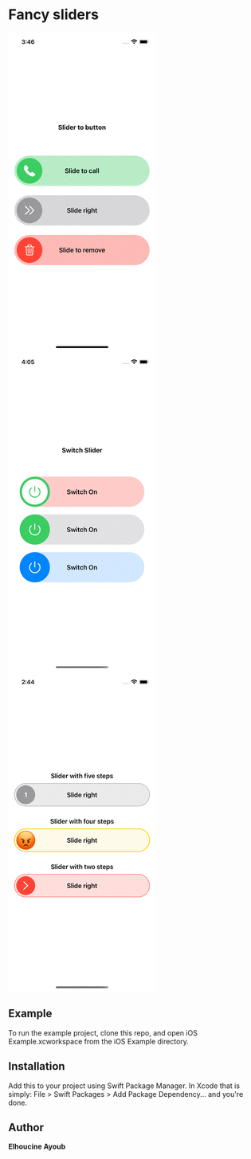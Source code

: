 # Fancy sliders

![](SliderToButtonEx.gif) ![](SwitchSliderEx.gif) ![](StepsSliderEx.gif)


## Example

To run the example project, clone this repo, and open iOS Example.xcworkspace from the iOS Example directory.


## Installation

Add this to your project using Swift Package Manager. In Xcode that is simply: File > Swift Packages > Add Package Dependency... and you're done.




## Author

__Elhoucine Ayoub__
